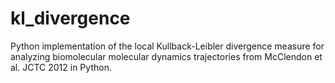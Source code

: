 # kl_divergence
Python implementation of the local Kullback-Leibler divergence measure for analyzing biomolecular molecular dynamics trajectories from McClendon et al. JCTC 2012 in Python.
